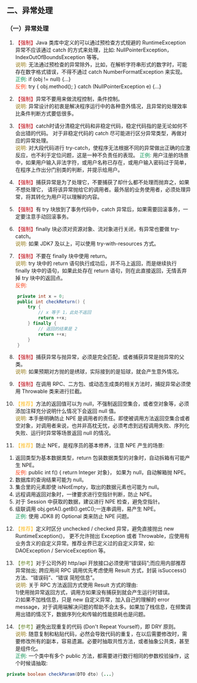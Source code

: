 ## 二、异常处理
### （一）异常处理
1. <font color="#BE0712">【强制】</font>Java 类库中定义的可以通过预检查方式规避的 RuntimeException 异常不应该通过 catch 的方式来处理，比如: NullPointerException，IndexOutOfBoundsException 等等。  
<font color="#967b18">说明:</font> 无法通过预检查的异常除外，比如，在解析字符串形式的数字时，可能存在数字格式错误，不得不通过 catch NumberFormatException 来实现。  
<font color="#15975A">正例:</font> if (obj != null) {...}  
<font color="#fc471e">反例:</font> try { obj.method(); } catch (NullPointerException e) {...} 

2. <font color="#BE0712">【强制】</font>异常不要用来做流程控制，条件控制。  
<font color="#967b18">说明:</font> 异常设计的初衷是解决程序运行中的各种意外情况，且异常的处理效率比条件判断方式要低很多。

3. <font color="#BE0712">【强制】</font>catch时请分清稳定代码和非稳定代码，稳定代码指的是无论如何不会出错的代码。 对于非稳定代码的 catch 尽可能进行区分异常类型，再做对应的异常处理。   
<font color="#967b18">说明:</font> 对大段代码进行 try-catch，使程序无法根据不同的异常做出正确的应激反应，也不利于定位问题，这是一种不负责任的表现。 
<font color="#15975A">正例:</font> 用户注册的场景中，如果用户输入非法字符，或用户名称已存在，或用户输入密码过于简单，在程序上作出分门别类的判断，并提示给用户。

4. <font color="#BE0712">【强制】</font>捕获异常是为了处理它，不要捕获了却什么都不处理而抛弃之，如果不想处理它， 请将该异常抛给它的调用者。最外层的业务使用者，必须处理异常，将其转化为用户可以理解的内容。

5. <font color="#BE0712">【强制】</font>有 try 块放到了事务代码中，catch 异常后，如果需要回滚事务，一定要注意手动回滚事务。

6. <font color="#BE0712">【强制】</font>finally 块必须对资源对象、流对象进行关闭，有异常也要做 try-catch。   
<font color="#967b18">说明:</font> 如果 JDK7 及以上，可以使用 try-with-resources 方式。

7. <font color="#BE0712">【强制】</font>不要在 finally 块中使用 return。  
<font color="#967b18">说明:</font> try 块中的 return 语句执行成功后，并不马上返回，而是继续执行 finally 块中的语句，如果此处存在 return 语句，则在此直接返回，无情丢弃掉 try 块中的返回点。  
<font color="#fc471e">反例:</font>
``` java
    private int x = 0;
    public int checkReturn() {
        try {
            // x 等于 1，此处不返回
            return ++x; 
        } finally {
            // 返回的结果是 2
            return ++x; 
        }
    }
```

8. <font color="#BE0712">【强制】</font>捕获异常与抛异常，必须是完全匹配，或者捕获异常是抛异常的父类。  
<font color="#967b18">说明:</font> 如果预期对方抛的是绣球，实际接到的是铅球，就会产生意外情况。

9. <font color="#BE0712">【强制】</font>在调用 RPC、二方包、或动态生成类的相关方法时，捕捉异常必须使用 Throwable 类来进行拦截。

10. <font color="#fdbf2d">【推荐】</font>方法的返回值可以为 null，不强制返回空集合，或者空对象等，必须添加注释充分说明什么情况下会返回 null 值。  
<font color="#967b18">说明:</font> 本手册明确防止 NPE 是调用者的责任。即使被调用方法返回空集合或者空对象，对调用者来说，也并非高枕无忧，必须考虑到远程调用失败、序列化失败、运行时异常等场景返回 null 的情况。

11. <font color="#fdbf2d">【推荐】</font>防止 NPE，是程序员的基本修养，注意 NPE 产生的场景:  
1) 返回类型为基本数据类型，return 包装数据类型的对象时，自动拆箱有可能产生 NPE。  
<font color="#fc471e">反例:</font> public int f() { return Integer 对象}， 如果为 null，自动解箱抛 NPE。   
2) 数据库的查询结果可能为 null。  
3) 集合里的元素即使 isNotEmpty，取出的数据元素也可能为 null。  
4) 远程调用返回对象时，一律要求进行空指针判断，防止 NPE。  
5) 对于 Session 中获取的数据，建议进行 NPE 检查，避免空指针。   
6) 级联调用 obj.getA().getB().getC();一连串调用，易产生 NPE。  
<font color="#15975A">正例:</font> 使用 JDK8 的 Optional 类来防止 NPE 问题。

12. <font color="#fdbf2d">【推荐】</font>定义时区分 unchecked / checked 异常，避免直接抛出 new RuntimeException()， 更不允许抛出 Exception 或者 Throwable，应使用有业务含义的自定义异常。推荐业界已定义过的自定义异常，如: DAOException / ServiceException 等。

13. <font color="#779141">【参考】</font>对于公司外的 http/api 开放接口必须使用“错误码”;而应用内部推荐异常抛出; 跨应用间 RPC 调用优先考虑使用 Result 方式，封装 isSuccess()方法、“错误码”、“错误 简短信息”。  
<font color="#967b18">说明:</font> 关于 RPC 方法返回方式使用 Result 方式的理由:   
1)使用抛异常返回方式，调用方如果没有捕获到就会产生运行时错误。  
2)如果不加栈信息，只是 new 自定义异常，加入自己的理解的 error message，对于调用端解决问题的帮助不会太多。如果加了栈信息，在频繁调用出错的情况下，数据序列化和传输的性能损耗也是问题。

14. <font color="#779141">【参考】</font>避免出现重复的代码 (Don't Repeat Yourself)，即 DRY 原则。   
<font color="#967b18">说明:</font> 随意复制和粘贴代码，必然会导致代码的重复，在以后需要修改时，需要修改所有的副本，容易遗漏。必要时抽取共性方法，或者抽象公共类，甚至是组件化。  
<font color="#15975A">正例:</font> 一个类中有多个 public 方法，都需要进行数行相同的参数校验操作，这个时候请抽取:
``` java
private boolean checkParam(DTO dto) {...}
```
